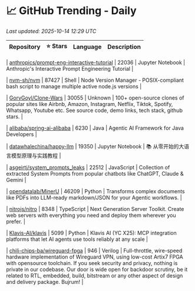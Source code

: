 # 📈 GitHub Trending - Daily

_Last updated: 2025-10-14 12:29 UTC_

| Repository | ⭐ Stars | Language | Description |
|------------|--------:|----------|-------------|

| [anthropics/prompt-eng-interactive-tutorial](https://github.com/anthropics/prompt-eng-interactive-tutorial) | 22036 | Jupyter Notebook | Anthropic's Interactive Prompt Engineering Tutorial |

| [nvm-sh/nvm](https://github.com/nvm-sh/nvm) | 87427 | Shell | Node Version Manager - POSIX-compliant bash script to manage multiple active node.js versions |

| [GorvGoyl/Clone-Wars](https://github.com/GorvGoyl/Clone-Wars) | 30055 | Unknown | 100+ open-source clones of popular sites like Airbnb, Amazon, Instagram, Netflix, Tiktok, Spotify, Whatsapp, Youtube etc. See source code, demo links, tech stack, github stars. |

| [alibaba/spring-ai-alibaba](https://github.com/alibaba/spring-ai-alibaba) | 6230 | Java | Agentic AI Framework for Java Developers |

| [datawhalechina/happy-llm](https://github.com/datawhalechina/happy-llm) | 19350 | Jupyter Notebook | 📚 从零开始的大语言模型原理与实践教程 |

| [asgeirtj/system_prompts_leaks](https://github.com/asgeirtj/system_prompts_leaks) | 22512 | JavaScript | Collection of extracted System Prompts from popular chatbots like ChatGPT, Claude & Gemini |

| [opendatalab/MinerU](https://github.com/opendatalab/MinerU) | 46209 | Python | Transforms complex documents like PDFs into LLM-ready markdown/JSON for your Agentic workflows. |

| [nitrojs/nitro](https://github.com/nitrojs/nitro) | 8348 | TypeScript | Next Generation Server Toolkit. Create web servers with everything you need and deploy them wherever you prefer. |

| [Klavis-AI/klavis](https://github.com/Klavis-AI/klavis) | 5099 | Python | Klavis AI (YC X25): MCP integration platforms that let AI agents use tools reliably at any scale |

| [chili-chips-ba/wireguard-fpga](https://github.com/chili-chips-ba/wireguard-fpga) | 946 | Verilog | Full-throttle, wire-speed hardware implementation of Wireguard VPN, using low-cost Artix7 FPGA with opensource toolchain. If you seek security and privacy, nothing is private in our codebase. Our door is wide open for backdoor scrutiny, be it related to RTL, embedded, build, bitstream or any other aspect of design and delivery package. Bujrum! |
